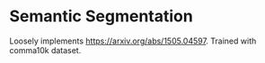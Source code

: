 # Semantic Segmentation

Loosely implements https://arxiv.org/abs/1505.04597. Trained with comma10k dataset.